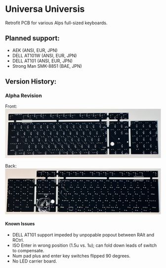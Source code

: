# Universa Universis
Retrofit PCB for various Alps full-sized keyboards.

## Planned support:
- AEK (ANSI, EUR, JPN)
- DELL AT101W (ANSI, EUR, JPN)
- DELL AT101 (ANSI, EUR, JPN)
- Strong Man SMK-8851 (BAE, JPN)

## Version History:

### Alpha Revision

Front:
![](images/rev0_front.jpeg)

Back:
![](images/rev0_back.jpeg)

#### Known Issues
- DELL AT101 support impeded by unpopable popout between RAlt and RCtrl.
- ISO Enter in wrong position (1.5u vs. 1u); can fold down leads of switch to compensate.
- Num pad plus and enter key switches flipped 90 degrees.
- No LED carrier board.
